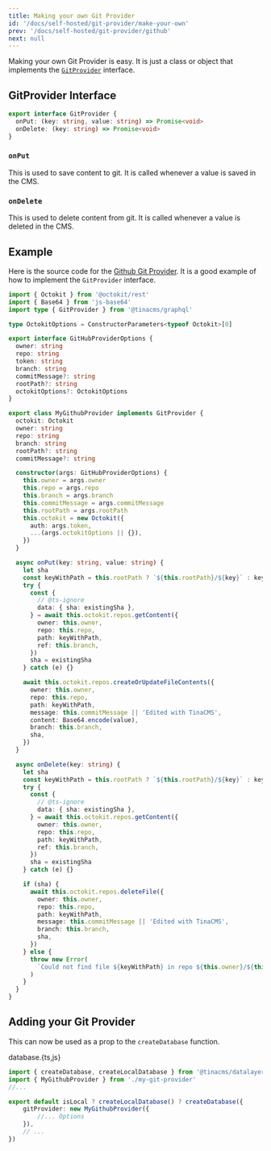 ```yaml
---
title: Making your own Git Provider
id: '/docs/self-hosted/git-provider/make-your-own'
prev: '/docs/self-hosted/git-provider/github'
next: null
---
```


Making your own Git Provider is easy. It is just a class or object that implements the [`GitProvider`](#gitprovider-interface) interface.

## GitProvider Interface

```ts
export interface GitProvider {
  onPut: (key: string, value: string) => Promise<void>
  onDelete: (key: string) => Promise<void>
}
```

### `onPut`

This is used to save content to git. It is called whenever a value is saved in the CMS.

### `onDelete`

This is used to delete content from git. It is called whenever a value is deleted in the CMS.

## Example

Here is the source code for the [Github Git Provider](/docs/self-hosted/git-provider/github). It is a good example of how to implement the `GitProvider` interface.

```ts
import { Octokit } from '@octokit/rest'
import { Base64 } from 'js-base64'
import type { GitProvider } from '@tinacms/graphql'

type OctokitOptions = ConstructorParameters<typeof Octokit>[0]

export interface GitHubProviderOptions {
  owner: string
  repo: string
  token: string
  branch: string
  commitMessage?: string
  rootPath?: string
  octokitOptions?: OctokitOptions
}

export class MyGithubProvider implements GitProvider {
  octokit: Octokit
  owner: string
  repo: string
  branch: string
  rootPath?: string
  commitMessage?: string

  constructor(args: GitHubProviderOptions) {
    this.owner = args.owner
    this.repo = args.repo
    this.branch = args.branch
    this.commitMessage = args.commitMessage
    this.rootPath = args.rootPath
    this.octokit = new Octokit({
      auth: args.token,
      ...(args.octokitOptions || {}),
    })
  }

  async onPut(key: string, value: string) {
    let sha
    const keyWithPath = this.rootPath ? `${this.rootPath}/${key}` : key
    try {
      const {
        // @ts-ignore
        data: { sha: existingSha },
      } = await this.octokit.repos.getContent({
        owner: this.owner,
        repo: this.repo,
        path: keyWithPath,
        ref: this.branch,
      })
      sha = existingSha
    } catch (e) {}

    await this.octokit.repos.createOrUpdateFileContents({
      owner: this.owner,
      repo: this.repo,
      path: keyWithPath,
      message: this.commitMessage || 'Edited with TinaCMS',
      content: Base64.encode(value),
      branch: this.branch,
      sha,
    })
  }

  async onDelete(key: string) {
    let sha
    const keyWithPath = this.rootPath ? `${this.rootPath}/${key}` : key
    try {
      const {
        // @ts-ignore
        data: { sha: existingSha },
      } = await this.octokit.repos.getContent({
        owner: this.owner,
        repo: this.repo,
        path: keyWithPath,
        ref: this.branch,
      })
      sha = existingSha
    } catch (e) {}

    if (sha) {
      await this.octokit.repos.deleteFile({
        owner: this.owner,
        repo: this.repo,
        path: keyWithPath,
        message: this.commitMessage || 'Edited with TinaCMS',
        branch: this.branch,
        sha,
      })
    } else {
      throw new Error(
        `Could not find file ${keyWithPath} in repo ${this.owner}/${this.repo}`
      )
    }
  }
}
```

## Adding your Git Provider

This can now be used as a prop to the `createDatabase` function.

database.{ts,js}

```ts
import { createDatabase, createLocalDatabase } from '@tinacms/datalayer'
import { MyGithubProvider } from './my-git-provider'
//...

export default isLocal ? createLocalDatabase() ? createDatabase({
    gitProvider: new MyGithubProvider({
        //... Options
    }),
    // ...
})
```
